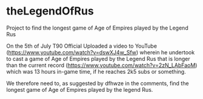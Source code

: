 # theLegendOfRus
Project to find the longest game of Age of Empires played by the Legend Rus

On the 5th of July T90 Official Uploaded a video to YouTube (https://www.youtube.com/watch?v=dswXJ4w_Sfw) 
wherein he undertook to cast a game of Age of Empires played by the Legend Rus
that is longer than the current record (https://www.youtube.com/watch?v=2zN_LAbFaoM) which was 
13 hours in-game time, if he reaches 2k5 subs or something.

We therefore need to, as suggested by dfhwze in the comments, find the longest game of Age of Empires played by the legend Rus.
